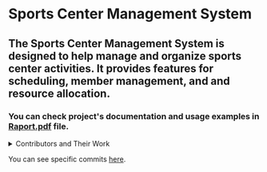 # Sports Center Management System
## The Sports Center Management System is designed to help manage and organize sports center activities. It provides features for scheduling, member management, and and resource allocation.

### You can check project's documentation and usage examples in [Raport.pdf](https://github.com/Memestatic/Sports-Center-Management-System/blob/main/Raport.pdf) file.

<details>
  <summary> Contributors and Their Work</summary>

[Memestatic](https://github.com/Memestatic)
-Project Manager

[Memestatic](https://github.com/Memestatic), [MichalWalus](https://github.com/MichalWalusPOLSL)

-Client Panel Functionalities
-Making-a-Reservation System
-Login and Registration

[Badym](https://github.com/Badym), [Calamantis](https://github.com/Calamantis) and [WojciechKierat](https://github.com/Kieratw)

-Admin panel Functionalities
-Main Page layout

[MichalKaminski](https://github.com/MichalKaminski23), [AdrianReszka](https://github.com/AdrianReszka)

-Database Design
-Entity Frameword ORM Addnotations
</details>

You can see specific commits [here](https://github.com/Memestatic/Sports-Center-Management-System/commits/main/).
